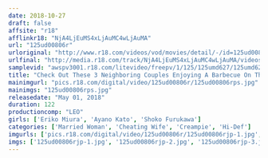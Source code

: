 ```yaml
---
date: 2018-10-27
draft: false
affsite: "r18"
afflinkr18: "NjA4LjEuMS4xLjAuMC4wLjAuMA"
url: "125ud00806r"
urloriginal: "http://www.r18.com/videos/vod/movies/detail/-/id=125ud00806r"
urlfinal: "http://media.r18.com/track/NjA4LjEuMS4xLjAuMC4wLjAuMA/videos/vod/movies/detail/-/id=125ud00806r"
samplevid: "awspv3001.r18.com/litevideo/freepv/1/125/125umd627/125umd627_dmb_w.mp4"
title: "Check Out These 3 Neighboring Couples Enjoying A Barbecue On The Weekend Their Wives Were Letting Loose, And Drinking Too Much In The Afternoon... So We Were Wondering, If We Secretly Propositioned Them, Would They Agree To Fuck!? And Then We Unexpectedly Got Creampie Sex Don't Worry, I Won't Tell Your Husband!! 7"
mainimgurl: "pics.r18.com/digital/video/125ud00806r/125ud00806rps.jpg"
mainimgs: "125ud00806rps.jpg"
releasedate: "May 01, 2018"
duration: 122
productioncomp: "LEO"
girls: ['Eriko Miura', 'Ayano Kato', 'Shoko Furukawa']
categories: ['Married Woman', 'Cheating Wife', 'Creampie', 'Hi-Def']
imgurls: ['pics.r18.com/digital/video/125ud00806r/125ud00806rjp-1.jpg', 'pics.r18.com/digital/video/125ud00806r/125ud00806rjp-2.jpg', 'pics.r18.com/digital/video/125ud00806r/125ud00806rjp-3.jpg', 'pics.r18.com/digital/video/125ud00806r/125ud00806rjp-4.jpg', 'pics.r18.com/digital/video/125ud00806r/125ud00806rjp-5.jpg', 'pics.r18.com/digital/video/125ud00806r/125ud00806rjp-6.jpg', 'pics.r18.com/digital/video/125ud00806r/125ud00806rjp-7.jpg', 'pics.r18.com/digital/video/125ud00806r/125ud00806rjp-8.jpg', 'pics.r18.com/digital/video/125ud00806r/125ud00806rjp-9.jpg', 'pics.r18.com/digital/video/125ud00806r/125ud00806rjp-10.jpg', 'pics.r18.com/digital/video/125ud00806r/125ud00806rjp-11.jpg', 'pics.r18.com/digital/video/125ud00806r/125ud00806rjp-12.jpg', 'pics.r18.com/digital/video/125ud00806r/125ud00806rjp-13.jpg', 'pics.r18.com/digital/video/125ud00806r/125ud00806rjp-14.jpg', 'pics.r18.com/digital/video/125ud00806r/125ud00806rjp-15.jpg', 'pics.r18.com/digital/video/125ud00806r/125ud00806rjp-16.jpg', 'pics.r18.com/digital/video/125ud00806r/125ud00806rjp-17.jpg', 'pics.r18.com/digital/video/125ud00806r/125ud00806rjp-18.jpg', 'pics.r18.com/digital/video/125ud00806r/125ud00806rjp-19.jpg', 'pics.r18.com/digital/video/125ud00806r/125ud00806rjp-20.jpg']
imgs: ['125ud00806rjp-1.jpg', '125ud00806rjp-2.jpg', '125ud00806rjp-3.jpg', '125ud00806rjp-4.jpg', '125ud00806rjp-5.jpg', '125ud00806rjp-6.jpg', '125ud00806rjp-7.jpg', '125ud00806rjp-8.jpg', '125ud00806rjp-9.jpg', '125ud00806rjp-10.jpg', '125ud00806rjp-11.jpg', '125ud00806rjp-12.jpg', '125ud00806rjp-13.jpg', '125ud00806rjp-14.jpg', '125ud00806rjp-15.jpg', '125ud00806rjp-16.jpg', '125ud00806rjp-17.jpg', '125ud00806rjp-18.jpg', '125ud00806rjp-19.jpg', '125ud00806rjp-20.jpg']
---
```

